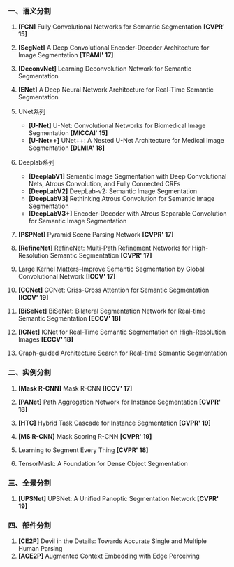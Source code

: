 ### 一、语义分割     

1. **[FCN]** Fully Convolutional Networks for Semantic Segmentation **[CVPR' 15]**     

2. **[SegNet]** A Deep Convolutional Encoder-Decoder Architecture for Image Segmentation **[TPAMI' 17]**     

3. **[DeconvNet]** Learning Deconvolution Network for Semantic Segmentation    

4. **[ENet]** A Deep Neural Network Architecture for Real-Time Semantic Segmentation    

5. UNet系列    
   * **[U-Net]** U-Net: Convolutional Networks for Biomedical Image Segmentation **[MICCAI' 15]**  
   * **[U-Net++]** UNet++: A Nested U-Net Architecture for Medical Image Segmentation **[DLMIA' 18]**

6. Deeplab系列        
   * **[DeeplabV1]** Semantic Image Segmentation with Deep Convolutional Nets, Atrous Convolution, and Fully Connected CRFs        
   * **[DeepLabV2]** DeepLab-v2: Semantic Image Segmentation        
   * **[DeepLabV3]** Rethinking Atrous Convolution for Semantic Image Segmentation     
   * **[DeepLabV3+]** Encoder-Decoder with Atrous Separable Convolution for Semantic Image Segmentation        

7. **[PSPNet]** Pyramid Scene Parsing Network **[CVPR' 17]**     

8. **[RefineNet]** RefineNet: Multi-Path Refinement Networks for High-Resolution Semantic Segmentation **[CVPR' 17]**  

9. Large Kernel Matters–Improve Semantic Segmentation by Global Convolutional Network **[ICCV' 17]**      


10. **[CCNet]** CCNet: Criss-Cross Attention for Semantic Segmentation **[ICCV' 19]**  

11. **[BiSeNet]** BiSeNet: Bilateral Segmentation Network for Real-time Semantic Segmentation **[ECCV' 18]**    


12. **[ICNet]** ICNet for Real-Time Semantic Segmentation on High-Resolution Images **[ECCV' 18]**    

13. Graph-guided Architecture Search for Real-time Semantic Segmentation    


### 二、实例分割    

1. **[Mask R-CNN]** Mask R-CNN **[ICCV' 17]**        
2. **[PANet]** Path Aggregation Network for Instance Segmentation **[CVPR' 18]**      
3. **[HTC]** Hybrid Task Cascade for Instance Segmentation **[CVPR' 19]**    
4. **[MS R-CNN]** Mask Scoring R-CNN **[CVPR' 19]**     
5. Learning to Segment Every Thing **[CVPR' 18]**     

6. TensorMask: A Foundation for Dense Object Segmentation     

### 三、全景分割

1. **[UPSNet]** UPSNet: A Unified Panoptic Segmentation Network **[CVPR' 19]**    

### 四、部件分割

1. **[CE2P]** Devil in the Details: Towards Accurate Single and Multiple Human Parsing   
2. **[ACE2P]** Augmented Context Embedding with Edge Perceiving     
